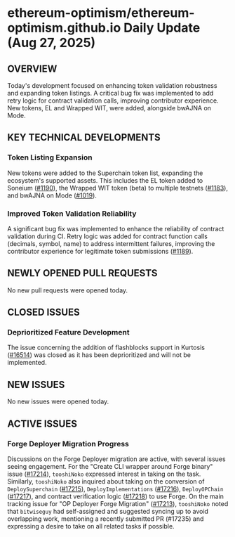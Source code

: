 # ethereum-optimism/ethereum-optimism.github.io Daily Update (Aug 27, 2025)
## OVERVIEW 
Today's development focused on enhancing token validation robustness and expanding token listings. A critical bug fix was implemented to add retry logic for contract validation calls, improving contributor experience. New tokens, EL and Wrapped WIT, were added, alongside bwAJNA on Mode.

## KEY TECHNICAL DEVELOPMENTS

### Token Listing Expansion
New tokens were added to the Superchain token list, expanding the ecosystem's supported assets. This includes the EL token added to Soneium ([#1190](https://github.com/ethereum-optimism/ethereum-optimism.github.io/pull/1190)), the Wrapped WIT token (beta) to multiple testnets ([#1183](https://github.com/ethereum-optimism/ethereum-optimism.github.io/pull/1183)), and bwAJNA on Mode ([#1019](https://github.com/ethereum-optimism/ethereum-optimism.github.io/pull/1019)).

### Improved Token Validation Reliability
A significant bug fix was implemented to enhance the reliability of contract validation during CI. Retry logic was added for contract function calls (decimals, symbol, name) to address intermittent failures, improving the contributor experience for legitimate token submissions ([#1189](https://github.com/ethereum-optimism/ethereum-optimism.github.io/pull/1189)).

## NEWLY OPENED PULL REQUESTS
No new pull requests were opened today.

## CLOSED ISSUES
### Deprioritized Feature Development
The issue concerning the addition of flashblocks support in Kurtosis ([#16514](https://github.com/ethereum-optimism/ethereum-optimism.github.io/issues/16514)) was closed as it has been deprioritized and will not be implemented.

## NEW ISSUES
No new issues were opened today.

## ACTIVE ISSUES
### Forge Deployer Migration Progress
Discussions on the Forge Deployer migration are active, with several issues seeing engagement. For the "Create CLI wrapper around Forge binary" issue ([#17214](https://github.com/ethereum-optimism/ethereum-optimism.github.io/issues/17214)), `tooshiNoko` expressed interest in taking on the task. Similarly, `tooshiNoko` also inquired about taking on the conversion of `DeploySuperchain` ([#17215](https://github.com/ethereum-optimism/ethereum-optimism.github.io/issues/17215)), `DeployImplementations` ([#17216](https://github.com/ethereum-optimism/ethereum-optimism.github.io/issues/17216)), `DeployOPChain` ([#17217](https://github.com/ethereum-optimism/ethereum-optimism.github.io/issues/17217)), and contract verification logic ([#17218](https://github.com/ethereum-optimism/ethereum-optimism.github.io/issues/17218)) to use Forge. On the main tracking issue for "OP Deployer Forge Migration" ([#17213](https://github.com/ethereum-optimism/ethereum-optimism.github.io/issues/17213)), `tooshiNoko` noted that `bitwiseguy` had self-assigned and suggested syncing up to avoid overlapping work, mentioning a recently submitted PR (#17235) and expressing a desire to take on all related tasks if possible.